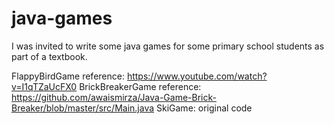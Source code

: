 # java-games
I was invited to write some java games for some primary school students as part of a textbook.

FlappyBirdGame reference: https://www.youtube.com/watch?v=I1qTZaUcFX0
BrickBreakerGame reference: https://github.com/awaismirza/Java-Game-Brick-Breaker/blob/master/src/Main.java
SkiGame: original code
